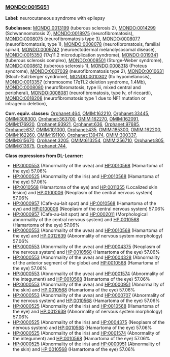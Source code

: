 
### [MONDO:0015651](http://purl.obolibrary.org/obo/MONDO_0015651)
**Label:** neurocutaneous syndrome with epilepsy

**Subclasses:** [MONDO:0013199](http://purl.obolibrary.org/obo/MONDO_0013199) (tuberous sclerosis 2), [MONDO:0014299](http://purl.obolibrary.org/obo/MONDO_0014299) (Schwannomatosis 2), [MONDO:0018975](http://purl.obolibrary.org/obo/MONDO_0018975) (neurofibromatosis), [MONDO:0008075](http://purl.obolibrary.org/obo/MONDO_0008075) (neurofibromatosis type 3), [MONDO:0008077](http://purl.obolibrary.org/obo/MONDO_0008077) (neurofibromatosis, type 1), [MONDO:0008078](http://purl.obolibrary.org/obo/MONDO_0008078) (neurofibromatosis, familial spinal), [MONDO:0009742](http://purl.obolibrary.org/obo/MONDO_0009742) (neuroectodermal melanolysosomal disease), [MONDO:0015350](http://purl.obolibrary.org/obo/MONDO_0015350) (17q11.2 microduplication syndrome), [MONDO:0019341](http://purl.obolibrary.org/obo/MONDO_0019341) (tuberous sclerosis complex), [MONDO:0008501](http://purl.obolibrary.org/obo/MONDO_0008501) (Sturge-Weber syndrome), [MONDO:0008612](http://purl.obolibrary.org/obo/MONDO_0008612) (tuberous sclerosis 1), [MONDO:0008318](http://purl.obolibrary.org/obo/MONDO_0008318) (Proteus syndrome), [MONDO:0007039](http://purl.obolibrary.org/obo/MONDO_0007039) (neurofibromatosis type 2), [MONDO:0010631](http://purl.obolibrary.org/obo/MONDO_0010631) (Bloch-Sulzberger syndrome), [MONDO:0010302](http://purl.obolibrary.org/obo/MONDO_0010302) (Ito hypomelanosis), [MONDO:0013357](http://purl.obolibrary.org/obo/MONDO_0013357) (chromosome 17q11.2 deletion syndrome, 1.4Mb), [MONDO:0008080](http://purl.obolibrary.org/obo/MONDO_0008080) (neurofibromatosis, type Iii, mixed central and peripheral), [MONDO:0008081](http://purl.obolibrary.org/obo/MONDO_0008081) (neurofibromatosis, type Iv, of riccardi), [MONDO:0018208](http://purl.obolibrary.org/obo/MONDO_0018208) (neurofibromatosis type 1 due to NF1 mutation or intragenic deletion), 

**Corr. equiv. classes:** [Orphanet:464](http://www.orpha.net/ORDO/Orphanet_464), [OMIM:162210](http://purl.obolibrary.org/obo/OMIM_162210), [Orphanet:33445](http://www.orpha.net/ORDO/Orphanet_33445), [OMIM:308300](http://purl.obolibrary.org/obo/OMIM_308300), [Orphanet:363700](http://www.orpha.net/ORDO/Orphanet_363700), [OMIM:162270](http://purl.obolibrary.org/obo/OMIM_162270), [OMIM:162091](http://purl.obolibrary.org/obo/OMIM_162091), [OMIM:176920](http://purl.obolibrary.org/obo/OMIM_176920), [Orphanet:93921](http://www.orpha.net/ORDO/Orphanet_93921), [Orphanet:636](http://www.orpha.net/ORDO/Orphanet_636), [Orphanet:97685](http://www.orpha.net/ORDO/Orphanet_97685), [Orphanet:637](http://www.orpha.net/ORDO/Orphanet_637), [OMIM:101000](http://purl.obolibrary.org/obo/OMIM_101000), [Orphanet:435](http://www.orpha.net/ORDO/Orphanet_435), [OMIM:185300](http://purl.obolibrary.org/obo/OMIM_185300), [OMIM:162200](http://purl.obolibrary.org/obo/OMIM_162200), [OMIM:162260](http://purl.obolibrary.org/obo/OMIM_162260), [OMIM:191100](http://purl.obolibrary.org/obo/OMIM_191100), [Orphanet:139474](http://www.orpha.net/ORDO/Orphanet_139474), [OMIM:300337](http://purl.obolibrary.org/obo/OMIM_300337), [OMIM:615670](http://purl.obolibrary.org/obo/OMIM_615670), [Orphanet:3205](http://www.orpha.net/ORDO/Orphanet_3205), [OMIM:613254](http://purl.obolibrary.org/obo/OMIM_613254), [OMIM:256710](http://purl.obolibrary.org/obo/OMIM_256710), [Orphanet:805](http://www.orpha.net/ORDO/Orphanet_805), [OMIM:613675](http://purl.obolibrary.org/obo/OMIM_613675), [Orphanet:744](http://www.orpha.net/ORDO/Orphanet_744), 

**Class expressions from DL-Learner:**

- [HP:0000553](http://purl.obolibrary.org/obo/HP_0000553) (Abnormality of the uvea) and [HP:0010568](http://purl.obolibrary.org/obo/HP_0010568) (Hamartoma of the eye) 57.06%
- [HP:0000525](http://purl.obolibrary.org/obo/HP_0000525) (Abnormality of the iris) and [HP:0010568](http://purl.obolibrary.org/obo/HP_0010568) (Hamartoma of the eye) 57.06%
- [HP:0010568](http://purl.obolibrary.org/obo/HP_0010568) (Hamartoma of the eye) and [HP:0011355](http://purl.obolibrary.org/obo/HP_0011355) (Localized skin lesion) and [HP:0100006](http://purl.obolibrary.org/obo/HP_0100006) (Neoplasm of the central nervous system) 57.06%
- [HP:0000957](http://purl.obolibrary.org/obo/HP_0000957) (Cafe-au-lait spot) and [HP:0010568](http://purl.obolibrary.org/obo/HP_0010568) (Hamartoma of the eye) and [HP:0100006](http://purl.obolibrary.org/obo/HP_0100006) (Neoplasm of the central nervous system) 57.06%
- [HP:0000957](http://purl.obolibrary.org/obo/HP_0000957) (Cafe-au-lait spot) and [HP:0002011](http://purl.obolibrary.org/obo/HP_0002011) (Morphological abnormality of the central nervous system) and [HP:0010568](http://purl.obolibrary.org/obo/HP_0010568) (Hamartoma of the eye) 57.06%
- [HP:0000553](http://purl.obolibrary.org/obo/HP_0000553) (Abnormality of the uvea) and [HP:0010568](http://purl.obolibrary.org/obo/HP_0010568) (Hamartoma of the eye) and [HP:0012639](http://purl.obolibrary.org/obo/HP_0012639) (Abnormality of nervous system morphology) 57.06%
- [HP:0000553](http://purl.obolibrary.org/obo/HP_0000553) (Abnormality of the uvea) and [HP:0004375](http://purl.obolibrary.org/obo/HP_0004375) (Neoplasm of the nervous system) and [HP:0010568](http://purl.obolibrary.org/obo/HP_0010568) (Hamartoma of the eye) 57.06%
- [HP:0000553](http://purl.obolibrary.org/obo/HP_0000553) (Abnormality of the uvea) and [HP:0004328](http://purl.obolibrary.org/obo/HP_0004328) (Abnormality of the anterior segment of the globe) and [HP:0010568](http://purl.obolibrary.org/obo/HP_0010568) (Hamartoma of the eye) 57.06%
- [HP:0000553](http://purl.obolibrary.org/obo/HP_0000553) (Abnormality of the uvea) and [HP:0001574](http://purl.obolibrary.org/obo/HP_0001574) (Abnormality of the integument) and [HP:0010568](http://purl.obolibrary.org/obo/HP_0010568) (Hamartoma of the eye) 57.06%
- [HP:0000553](http://purl.obolibrary.org/obo/HP_0000553) (Abnormality of the uvea) and [HP:0000951](http://purl.obolibrary.org/obo/HP_0000951) (Abnormality of the skin) and [HP:0010568](http://purl.obolibrary.org/obo/HP_0010568) (Hamartoma of the eye) 57.06%
- [HP:0000553](http://purl.obolibrary.org/obo/HP_0000553) (Abnormality of the uvea) and [HP:0000707](http://purl.obolibrary.org/obo/HP_0000707) (Abnormality of the nervous system) and [HP:0010568](http://purl.obolibrary.org/obo/HP_0010568) (Hamartoma of the eye) 57.06%
- [HP:0000525](http://purl.obolibrary.org/obo/HP_0000525) (Abnormality of the iris) and [HP:0010568](http://purl.obolibrary.org/obo/HP_0010568) (Hamartoma of the eye) and [HP:0012639](http://purl.obolibrary.org/obo/HP_0012639) (Abnormality of nervous system morphology) 57.06%
- [HP:0000525](http://purl.obolibrary.org/obo/HP_0000525) (Abnormality of the iris) and [HP:0004375](http://purl.obolibrary.org/obo/HP_0004375) (Neoplasm of the nervous system) and [HP:0010568](http://purl.obolibrary.org/obo/HP_0010568) (Hamartoma of the eye) 57.06%
- [HP:0000525](http://purl.obolibrary.org/obo/HP_0000525) (Abnormality of the iris) and [HP:0001574](http://purl.obolibrary.org/obo/HP_0001574) (Abnormality of the integument) and [HP:0010568](http://purl.obolibrary.org/obo/HP_0010568) (Hamartoma of the eye) 57.06%
- [HP:0000525](http://purl.obolibrary.org/obo/HP_0000525) (Abnormality of the iris) and [HP:0000951](http://purl.obolibrary.org/obo/HP_0000951) (Abnormality of the skin) and [HP:0010568](http://purl.obolibrary.org/obo/HP_0010568) (Hamartoma of the eye) 57.06%


